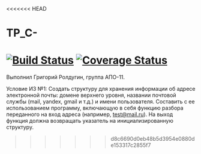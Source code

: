 <<<<<<< HEAD
# TP_C-
[![Build Status](https://travis-ci.com/Grishameister/APO_11_C_CPP_HW.svg?branch=making-hw-2)](https://travis-ci.com/Grishameister/APO_11_C_CPP_HW)
[![Coverage Status](https://coveralls.io/repos/github/Grishameister/APO_11_C_CPP_HW/badge.svg?branch=making-hw-2)](https://coveralls.io/github/Grishameister/APO_11_C_CPP_HW?branch=making-hw-2)
=======
Выполнил Григорий Ролдугин, группа АПО-11.

Условие ИЗ №1:
Создать структуру для хранения информации об адресе электронной почты: домене верхнего уровня, названии почтовой службы (mail, yandex, gmail и т.д.) и имени пользователя. Составить с ее использованием программу, включающую в себя функцию разбора переданного на вход адреса (например, test@mail.ru). На выход функция должна возвращать указатель на инициализированную структуру.

>>>>>>> d8c6690d0eb48b5d3954e0880de153317c2855f7
